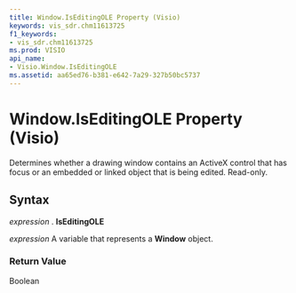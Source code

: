 ```yaml
---
title: Window.IsEditingOLE Property (Visio)
keywords: vis_sdr.chm11613725
f1_keywords:
- vis_sdr.chm11613725
ms.prod: VISIO
api_name:
- Visio.Window.IsEditingOLE
ms.assetid: aa65ed76-b381-e642-7a29-327b50bc5737
---
```



# Window.IsEditingOLE Property (Visio)

Determines whether a drawing window contains an ActiveX control that has focus or an embedded or linked object that is being edited. Read-only.


## Syntax

 _expression_ . **IsEditingOLE**

 _expression_ A variable that represents a **Window** object.


### Return Value

Boolean



